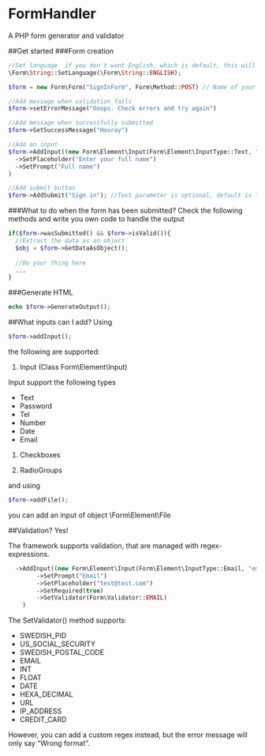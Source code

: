 # FormHandler
A PHP form generator and validator

##Get started
###Form creation
```php
//Set language  if you don't want English, which is default, this will translate error messages.
\Form\String::SetLanguage(\Form\String::ENGLISH);

$form = new Form\Form("SignInForm", Form\Method::POST) // Name of your form (placed as ID on form-tag) and Form-Method

//Add message when validation fails
$form->setErrorMessage("Ooops. Check errors and try again")

//Add message when successfully submitted
$form->SetSuccessMessage("Hooray")

//Add an input
$form->AddInput((new Form\Element\Input(Form\Element\InputType::Text, "name"))
  ->SetPlaceholder("Enter your full name")
  ->SetPrompt("Full name")
)

//Add submit button
$form->AddSubmit("Sign in"); //Text parameter is optional, default is "Save"
```

###What to do when the form has been submitted?
Check the following methods and write you own code to handle the output
```php
if($form->wasSubmitted() && $form->isValid()){
  //Extract the data as an object
  $obj = $form->GetDataAsObject();
  
  //Do your thing here
  ...
}
```

###Generate HTML
```php
echo $form->GenerateOutput();
```

##What inputs can I add?
Using 
```php
$form->addInput();
```
the following are supported:

1. Input (Class Form\Element\Input)

  Input support the following types
  * Text
  *	Password
  *	Tel
  *	Number
  *	Date
  *	Email

1. Checkboxes

1. RadioGroups

and using
```php
$form->addFile();
```
you can add an input of object \Form\Element\File


##Validation?
Yes!

The framework supports validation, that are managed with regex-expressions. 
```php
  ->AddInput((new Form\Element\Input(Form\Element\InputType::Email, "email"))
        ->SetPrompt("Email")
        ->SetPlaceholder("test@test.com")
        ->SetRequired(true)
        ->SetValidator(Form\Validator::EMAIL)
    )
```
The SetValidator() method supports:
* SWEDISH_PID
* US_SOCIAL_SECURITY
* SWEDISH_POSTAL_CODE
* EMAIL
* INT
* FLOAT
* DATE
* HEXA_DECIMAL
* URL
* IP_ADDRESS
* CREDIT_CARD

However, you can add a custom regex instead, but the error message will only say "Wrong format".
